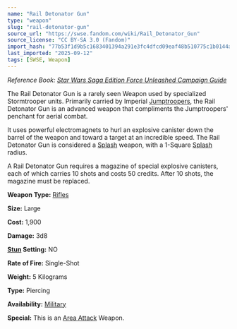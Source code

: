 ```yaml
---
name: "Rail Detonator Gun"
type: "weapon"
slug: "rail-detonator-gun"
source_url: "https://swse.fandom.com/wiki/Rail_Detonator_Gun"
source_license: "CC BY-SA 3.0 (Fandom)"
import_hash: "77b53f1d9b5c1683401394a291e3fc4dfcd09eaf48b510775c1b0144a6275e0c"
last_imported: "2025-09-12"
tags: [SWSE, Weapon]
---
```

*Reference Book: [Star Wars Saga Edition Force Unleashed Campaign Guide](https://swse.fandom.com/wiki/Star_Wars_Saga_Edition_Force_Unleashed_Campaign_Guide)*

The Rail Detonator Gun is a rarely seen Weapon used by specialized Stormtrooper units. Primarily carried by Imperial [Jumptroopers](https://swse.fandom.com/wiki/Jumptroopers), the Rail Detonator Gun is an advanced weapon that compliments the Jumptroopers' penchant for aerial combat.

It uses powerful electromagnets to hurl an explosive canister down the barrel of the weapon and toward a target at an incredible speed. The Rail Detonator Gun is considered a [Splash](https://swse.fandom.com/wiki/Splash) weapon, with a 1-Square [Splash](https://swse.fandom.com/wiki/Splash) radius.

A Rail Detonator Gun requires a magazine of special explosive canisters, each of which carries 10 shots and costs 50 credits. After 10 shots, the magazine must be replaced.

**Weapon Type:** [Rifles](https://swse.fandom.com/wiki/Rifles)

**Size:** Large

**Cost:** 1,900

**Damage:** 3d8

**[Stun](https://swse.fandom.com/wiki/Stun) Setting:** NO

**Rate of Fire:** Single-Shot

**Weight:** 5 Kilograms

**Type:** Piercing

**Availability:** [Military](https://swse.fandom.com/wiki/Military)

**Special:** This is an [Area Attack](https://swse.fandom.com/wiki/Area_Attack) Weapon.